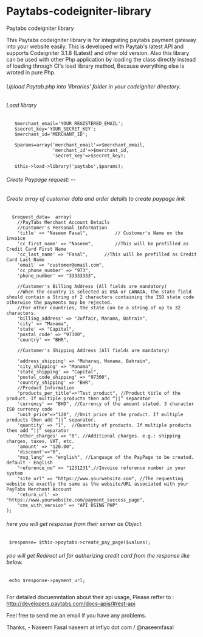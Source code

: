 # Paytabs-codeigniter-library
Paytabs codeigniter library

This Paytabs codeigniter library is for  integrating  paytabs payment gateway into your website easily. This is developed with Paytab's latest API and supports Codeigniter  3.1.8 (Latest) and other old version. Also this library can be used with other Php application by loading the class directly instead of loading through CI's load library method, Because everything else is wroted in pure Php.

###### Upload Paytab.php into 'libraries' folder in your codeigniter directory.  

###### Load library 
```   
   $merchant_email='YOUR_REGISTERED_EMAIL';
   $secret_key='YOUR_SECRET_KEY';
   $merchant_id='MERCHANT_ID';

   $params=array('merchant_email'=>$merchant_email,
                 'merchant_id'=>$merchant_id,
                 'secret_key'=>$secret_key);
                 
   $this->load->library('paytabs',$params);
```  
###### Create Paypage request: --  
###### Create array of customer data and order details to create paypage link
```  
  $request_data=  array(
    //PayTabs Merchant Account Details
	//Customer's Personal Information
	'title' => "Naseem Fasal", 			// Customer's Name on the invoice
	'cc_first_name' => "Naseem", 		//This will be prefilled as Credit Card First Name
    'cc_last_name' => "Fasal", 		//This will be prefilled as Credit Card Last Name
	'email' => "customer@email.com",
    'cc_phone_number' => "973",
	'phone_number' => "33333333",
    
	//Customer's Billing Address (All fields are mandatory)
	//When the country is selected as USA or CANADA, the state field should contain a String of 2 characters containing the ISO state code otherwise the payments may be rejected. 
	//For other countries, the state can be a string of up to 32 characters.
	'billing_address' => "Juffair, Manama, Bahrain",
    'city' => "Manama",
    'state' => "Capital",
    'postal_code' => "97300",
    'country' => "BHR",
   
    //Customer's Shipping Address (All fields are mandatory)
	
	'address_shipping' => "Muharaq, Manama, Bahrain",
    'city_shipping' => "Manama",
    'state_shipping' => "Capital",
    'postal_code_shipping' => "97300",
    'country_shipping' => "BHR",
    //Product Information
    "products_per_title"=>"Test product", //Product title of the product. If multiple products then add “||” separator
    'currency' => "BHD", //Currency of the amount stated. 3 character ISO currency code
    "unit_price"=>"120", //Unit price of the product. If multiple products then add “||” separator.
    'quantity' => "1",  //Quantity of products. If multiple products then add “||” separator
    'other_charges' => "0",	//Additional charges. e.g.: shipping charges, taxes, VAT, etc.
    'amount' => "120.00",  
    'discount'=>"0", 
    "msg_lang" => "english", //Language of the PayPage to be created.  default - English
    "reference_no" => "1231231",//Invoice reference number in your system
    "site_url" => "https://www.yourwebsite.com", //The requesting website be exactly the same as the website/URL associated with your PayTabs Merchant Account
    'return_url' => "https://www.yourwebsite.com/payment_success_page",
    "cms_with_version" => "API USING PHP"
);

```  
###### here you will get response from their server as Object.
```  
 $response= $this->paytabs->create_pay_page($values);   
 ```  
###### you will get Redirect url for autherizing credit card from the response like below.   
```  
 echo $response->payment_url;   
 
 ```
   For detailed docuemntation about their api usage, Please reffer to : http://developers.paytabs.com/docs-apis/#rest-api
   
 Feel free to send me an email if you have any problems.

Thanks, - Naseem Fasal naseem at infiyo dot com  /  @naseemfasal 
